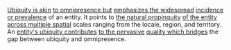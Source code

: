 

[Ubiquity is akin](1/1/3/2/1/1/1/1/.Uniformity) [to omnipresence but](1/2/1/1/3/3/2/.Omnipresent) [emphasizes the widespread](1/2/1/1/3/3/.Ubiquitous) [incidence or prevalence](1/2/1/1/3/3/.Ubiquitous) of an entity. It points to [the natural propinquity](3/2/3/1/3/2/3/.Economic%20Equality) [of the entity](3/3/3/_Manifestation-Transformation) [across multiple spatial](1/2/1/1/3/3/2/1/.Spatial) scales ranging from the locale, region, and territory. An [entity's ubiquity contributes](1/2/1/1/3/3/.Ubiquitous) [to the pervasive](1/2/1/1/3/_All-encompassing) [quality which bridges](1/2/1/3/1/1/3/2/1/.Einstein-Rosen%20Bridges) the gap between ubiquity and omnipresence.

